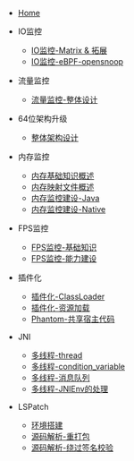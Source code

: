* [Home](/)

* IO监控
  * [IO监控-Matrix & 拓展](/IO/io-monitor/io-monitor.md)
  * [IO监控-eBPF-opensnoop](/IO/ebpf/opensnoop.md)

* 流量监控
  * [流量监控-整体设计](/Traffic/design/流量监控-整体设计.md)

* 64位架构升级
  * [整体架构设计](Arm64/adapter/Arm64位适配方案.md)

* 内存监控 
  * [内存基础知识概述](Memory/memory-basic-knowledge/内存基础知识概述.md)
  * [内存映射文件概述](Memory/memory-mapping-file/内存映射文件概述.md)  
  * [内存监控建设-Java](Memory/memory-monitor-java/内存监控建设-Java.md)
  * [内存监控建设-Native](Memory/memory-monitor-native/内存监控建设-Native.md)

* FPS监控
  * [FPS监控-基础知识](/Fluency/FPS监控-基础知识.md)
  * [FPS监控-能力建设](/Fluency/FPS监控-能力建设.md)

* 插件化
  * [插件化-ClassLoader](Plugin/classloader/ClassLoader.md)
  * [插件化-资源加载](Plugin/resource/Resource.md)
  * [Phantom-共享宿主代码](Plugin/share/share-code.md)

* JNI
  * [多线程-thread](/JNI/thread/thread.md)
  * [多线程-condition_variable](/JNI/condition_variable/cv.md)
  * [多线程-消息队列](/JNI/concurrent_queue/concurrent_queue.md)
  * [多线程-JNIEnv的处理](/JNI/JniEnv/jnienv.md)

* LSPatch
  * [环境搭建](LSPatch/env/lsp-env.md)
  * [源码解析-重打包](LSPatch/repackage/repackage.md)
  * [源码解析-绕过签名校验](LSPatch/sigbypass/sigbypass.md)